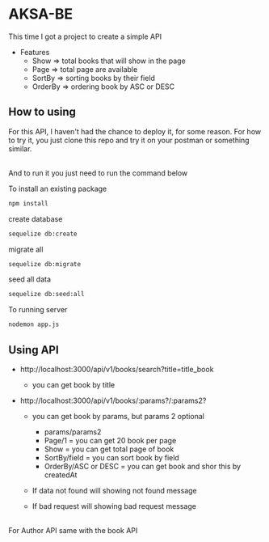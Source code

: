 # AKSA-BE

This time I got a project to create a simple API

- Features
  - Show => total books that will show in the page
  - Page => total page are available
  - SortBy => sorting books by their field
  - OrderBy => ordering book by ASC or DESC

## How to using

For this API, I haven't had the chance to deploy it, for some reason. For how to try it, you just clone this repo and try it on your postman or something similar.

<br />
And to run it you just need to run the command below 
<br />

To install an existing package

```bash
npm install
```

create database
<br />

```bash
sequelize db:create
```

migrate all
<br />

```bash
sequelize db:migrate
```

seed all data
<br />

```bash
sequelize db:seed:all
```

To running server
<br />

```bash
nodemon app.js
```

## Using API

- http://localhost:3000/api/v1/books/search?title=title_book

  - you can get book by title

- http://localhost:3000/api/v1/books/:params?/:params2?

  - you can get book by params, but params 2 optional
    - params/params2
    * Page/1 = you can get 20 book per page
    * Show = you can get total page of book
    * SortBy/field = you can sort book by field
    * OrderBy/ASC or DESC = you can get book and shor this by createdAt

  - If data not found will showing not found message
  - If bad request will showing bad request message

<br />
For Author API same with the book API